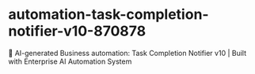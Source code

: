 # automation-task-completion-notifier-v10-870878
🤖 AI-generated Business automation: Task Completion Notifier v10 | Built with Enterprise AI Automation System
